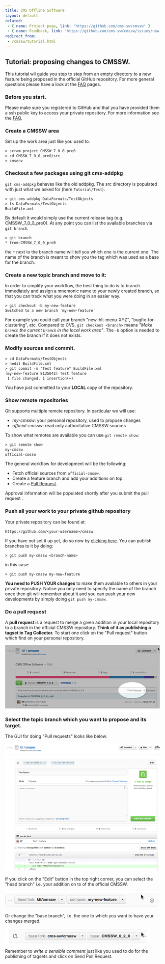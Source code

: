 ```yaml
---
title: CMS Offline Software
layout: default
related:
 - { name: Project page, link: 'https://github.com/cms-sw/cmssw' }
 - { name: Feedback, link: 'https://github.com/cms-sw/cmssw/issues/new' }
redirect_from:
 - /cmssw/tutorial.html
---
```


## Tutorial: proposing changes to CMSSW.

This tutorial wil guide you step to step from an empty directory to a new
feature being proposed in the official GitHub repository. For more general
questions please have a look at the [FAQ](faq.html) pages.

### Before you start.

Please make sure you registered to GitHub and that you have provided them
a ssh public key to access your private repository. For more information see
the [FAQ](faq.html).

### Create a CMSSW area

Set up the work area just like you used to.

    > scram project CMSSW_7_0_0_pre0
    > cd CMSSW_7_0_0_pre0/src
    > cmsenv

### Checkout a few packages using git cms-addpkg

`git cms-addpkg` behaves like the old addpkg.
The src directory is populated with just what we asked for (here
`Tutorial/Test`).

    > git cms-addpkg DataFormats/TestObjects
    > ls DataFormats/TestObjects
    BuildFile.xml

By default it would simply use the current release tag (e.g.
CMSSW_7_0_0_pre0). At any point you can list the available branches via `git
branch`.

    > git branch
    * from-CMSSW_7_0_0_pre0

the `*` next to the branch name will tell you which one is the current one.
The name of the branch is meant to show you the tag which was used as a base
for the branch.


### Create a new topic branch and move to it:

In order to simplify your workflow, the best thing to do is to branch
immediately and assign a mnemonic name to your newly created branch, so that
you can track what you were doing in an easier way.

    > git checkout -b my-new-feature
    Switched to a new branch 'my-new-feature'

For example you could call your branch "new-hlt-menu-XYZ",
"bugfix-for-clustering", etc. Compared to CVS, `git checkout <branch>` means
*"Make `branch` the current `branch` in the local work area"*.
The `-b` option is needed to create the branch if it does not exists.


### Modify sources and commit.

    > cd DataFormats/TestObjects
    > nedit BuildFile.xml
    > git commit -m "Test feature" BuildFile.xml
    [my-new-feature 8135042] Test feature
     1 file changed, 1 insertion(+)

You have just committed to your **LOCAL** copy of the repository.

### Show remote repositories

Git supports multiple remote repository. In particular we will use:

- *my-cmssw*: your personal repository, used to propose changes
- *official-cmssw*: read only authoritative CMSSW sources

To show what remotes are available you can use `git remote show`:

    > git remote show
    my-cmssw
    official-cmssw

The general workflow for development will be the following:
- Fetch official sources from `official-cmssw`.
- Create a feature branch and add your additions on top.
- Create a [Pull Request](https://help.github.com/articles/using-pull-requests).

Approval information will be populated shortly after you submit the pull request
.

### Push all your work to your private github repository

Your private repository can be found at:

    https://github.com/<your-username>/cmssw

If you have not set it up yet, do so now by [clicking
here](https://github.com/cms-sw/cmssw/fork). You can publish branches to it
by doing:

    > git push my-cmssw <branch-name>

in this case:

    > git push my-cmssw my-new-feature

**You need to PUSH YOUR changes** to make them available to others in your
private repository. Notice you only need to specify the name of the branch once
then git will remember about it and you can push your new developments by
simply doing `git push my-cmssw`.


### Do a pull request

A **pull request** is a request to merge a given addition in your local repository
to a branch in the official CMSSW repository.  **Think of it as publishing a
tagset in Tag Collector.** To start one click on the "Pull request" button which
find on your personal repository.

![Pull request](images/pull-request.png)

### Select the topic branch which you want to propose and its target.

The GUI for doing "Pull requests" looks like below:

![Pull request](images/pull-request-gui.png)

If you click on the "Edit" button in the top right corner, you can select the
"head branch" i.e. your addition on to of the official CMSSW.

![Pull request](images/head-branch.png)

Or change the "base branch", i.e. the one to which you want to have your changes merged.

![Pull requests GUI](images/base-branch.png)

Remember to *write a sensible comment* just like you used to do for the
publishing of tagsets and click on Send Pull Request.
